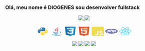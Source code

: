 ### Olá, meu nome é DIOGENES sou desenvolver fullstack
<div align="center">
<a href="https://github.com/DiogenesPaulista">
  <img height="150em" src="https://github-readme-stats.vercel.app/api?username=DiogenesPaulista&theme=transparent&show_icons=true&hide_border=false&show_owner=true"/>
  <img height="150em" src="https://github-readme-stats.vercel.app/api/top-langs/?username=DiogenesPaulista&theme=transparent&hide_border=false&&layout=compact"/>
</a>
</div>
<div align="center" valign="top"><br>
  <img align="center" alt="Python" height="30" width="40" src="https://raw.githubusercontent.com/devicons/devicon/master/icons/python/python-original.svg">
  <img align="center" alt="Java" height="30" width="40" src="https://raw.githubusercontent.com/devicons/devicon/master/icons/java/java-original.svg">
  <img align="center" alt="css" height="30" width="40" src="https://raw.githubusercontent.com/devicons/devicon/master/icons/css3/css3-original.svg"> 
  <img align="center" alt="html" height="30" width="40" src="https://raw.githubusercontent.com/devicons/devicon/master/icons/html5/html5-original.svg"> 
  <img align="center" alt="js" height="30" width="40" src="https://raw.githubusercontent.com/devicons/devicon/master/icons/javascript/javascript-plain.svg">
  <img align="center" alt="js" height="30" width="40" src="https://raw.githubusercontent.com/devicons/devicon/master/icons/php/php-plain.svg">
  <img align="center" alt="js" height="30" width="40" src="https://raw.githubusercontent.com/devicons/devicon/master/icons/react/react-original.svg"> 
</div><br>



<div align="center">
  <a href="https://www.instagram.com/diogenespaulista/" target="_blank"><img src="https://img.shields.io/badge/-Instagram-%23E4405F?style=for-the-badge&logo=instagram&logoColor=white" target="_blank"></a>
  <a href="https://www.linkedin.com/in/diogenesrosapaulista/" target="_blank"><img src="https://img.shields.io/badge/-LinkedIn-%230077B5?style=for-the-badge&logo=linkedin&logoColor=white" target="_blank"></a>
  <a href="https://www.discord.gg/diogenes6227" target="_blank"><img src="https://img.shields.io/badge/Discord-7289DA?style=for-the-badge&logo=discord&logoColor=white" target="_blank"></a>
  <a href="mailto:diogenes.paulista@gmail.com"><img src="https://img.shields.io/badge/-Gmail-%23333?style=for-the-badge&logo=gmail&logoColor=white" target="_blank"></a>
</div>

 <!-- <![Snake animation](https://github.com/DiogenesPaulista/DiogenesPaulista/blob/output/github-contribution-grid-snake.svg) -->

